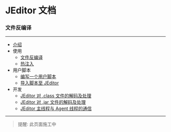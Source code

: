 # JEditor 文档

### 文件反编译

---

- [介绍](../Introduce.MD)
- 使用
    - [文件反编译](File-Decompile.MD)
    - [热注入](Hot-Inject.MD)
- 用户脚本
    - [编写一个用户脚本](../UserScript/Create-Coding.MD)
    - [导入脚本至 JEditor](../UserScript/Import.MD)
- 开发
    - [JEditor 对 .class 文件的解码及处理](../Develop/Class-File-Process.MD)
    - [JEditor 对 .jar 文件的解码及处理](../Develop/Jar-File-Process.MD)
    - [JEditor 主线程与 Agent 线程的通信](../Develop/Socket-Communication.MD)

---

> 提醒: 此页面施工中